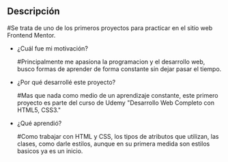 # <QR Component>

## Descripción

#Se trata de uno de los primeros proyectos para practicar en el sitio web Frontend Mentor.

- ¿Cuál fue mi motivación?

  #Principalmente me apasiona la programacion y el desarrollo web, busco formas de aprender de forma constante sin dejar pasar el tiempo.
  
- ¿Por qué desarrollé este proyecto?

  #Mas que nada como medio de un aprendizaje constante, este primero proyecto es parte del curso de Udemy "Desarrollo Web Completo con HTML5, CSS3."

- ¿Qué aprendió?

  #Como trabajar con HTML y CSS, los tipos de atributos que utilizan, las clases, como darle estilos, aunque en su primera medida son estilos basicos ya es un inicio.


